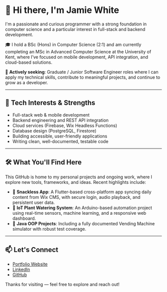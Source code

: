 # 👋 Hi there, I'm Jamie White

I'm a passionate and curious programmer with a strong foundation in computer science and a particular interest in full-stack and backend development.

🎓 I hold a BSc (Hons) in Computer Science (2:1) and am currently completing an MSc in Advanced Computer Science at the University of Kent, where I’ve focused on mobile development, API integration, and cloud-based solutions.

💼 **Actively seeking**: Graduate / Junior Software Engineer roles where I can apply my technical skills, contribute to meaningful projects, and continue to grow as a developer.

---

## 🔧 Tech Interests & Strengths

- Full-stack web & mobile development  
- Backend engineering and REST API integration  
- Cloud services (Firebase, Wix Headless Functions)  
- Database design (PostgreSQL, Firestore)  
- Building accessible, user-friendly applications  
- Writing clean, well-documented, testable code

---

## 🛠️ What You'll Find Here

This GitHub is home to my personal projects and ongoing work, where I explore new tools, frameworks, and ideas. Recent highlights include:

- 🌱 **Snackless App**: A Flutter-based cross-platform app syncing daily content from Wix CMS, with secure login, audio playback, and persistent user data.
- 🌿 **IoT Plant Watering System**: An Arduino-based automation project using real-time sensors, machine learning, and a responsive web dashboard.
- 🧠 **Java OOP Projects**: Including a fully documented Vending Machine simulator with robust test coverage.

---

## 📫 Let's Connect

- [Portfolio Website](https://jamie-white-portfolio.vercel.app)
- [LinkedIn](https://www.linkedin.com/in/jamie-white-swe/)
- [GitHub](https://github.com/JWhite212)

Thanks for visiting — feel free to explore and reach out!
